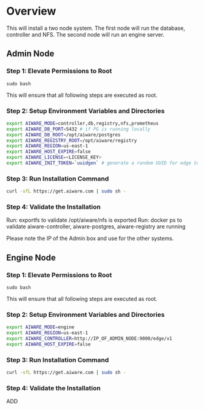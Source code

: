 # Overview
This will install a two node system.  The first node will run the database, controller and NFS.  The second node will run an engine server.


## Admin Node
### Step 1: Elevate Permissions to Root
`sudo bash`

This will ensure that all following steps are executed as root.

### Step 2: Setup Environment Variables and Directories
```bash
export AIWARE_MODE=controller,db,registry,nfs,prometheus
export AIWARE_DB_PORT=5432 # if PG is running locally
export AIWARE_DB_ROOT=/opt/aiware/postgres
export AIWARE_REGISTRY_ROOT=/opt/aiware/registry
export AIWARE_REGION=us-east-1
export AIWARE_HOST_EXPIRE=false
export AIWARE_LICENSE=<LICENSE_KEY>
export AIWARE_INIT_TOKEN=`uuidgen` # generate a random UUID for edge token
```

### Step 3: Run Installation Command
```bash
curl -sfL https://get.aiware.com | sudo sh -
```

### Step 4: Validate the Installation
Run: exportfs to validate /opt/aiware/nfs is exported
Run: docker ps to validate aiware-controller, aiware-postgres, aiware-registry are running

Please note the IP of the Admin box and use for the other systems.
## Engine Node
### Step 1: Elevate Permissions to Root
`sudo bash`

This will ensure that all following steps are executed as root.
### Step 2: Setup Environment Variables and Directories
```bash
export AIWARE_MODE=engine
export AIWARE_REGION=us-east-1
export AIWARE_CONTROLLER=http://IP_OF_ADMIN_NODE:9000/edge/v1
export AIWARE_HOST_EXPIRE=false
```

### Step 3: Run Installation Command

```bash
curl -sfL https://get.aiware.com | sudo sh -
```

### Step 4: Validate the Installation
ADD
